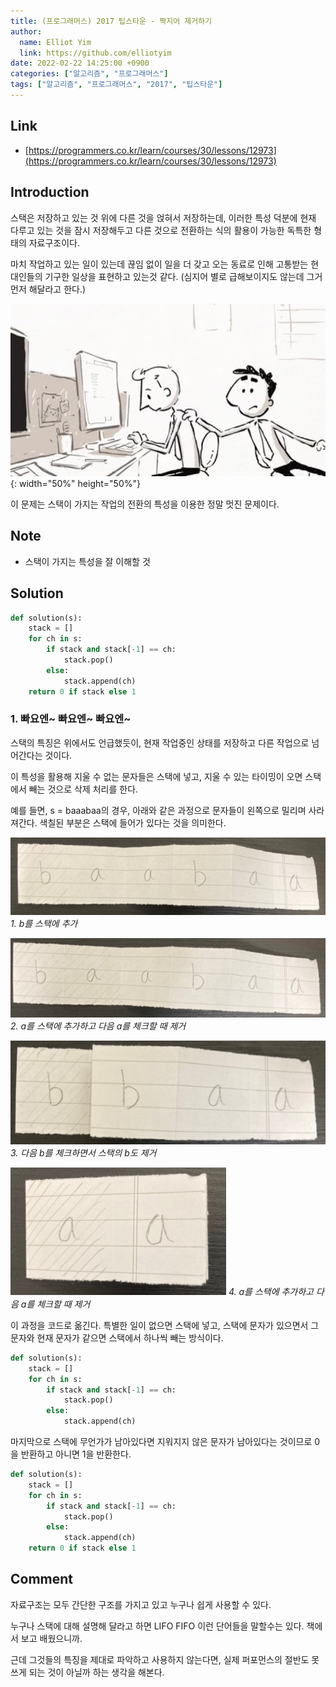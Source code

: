```yaml
---
title: (프로그래머스) 2017 팁스타운 - 짝지어 제거하기
author:
  name: Elliot Yim
  link: https://github.com/elliotyim
date: 2022-02-22 14:25:00 +0900
categories: ["알고리즘", "프로그래머스"]
tags: ["알고리즘", "프로그래머스", "2017", "팁스타운"]
---
```


## Link

- [https://programmers.co.kr/learn/courses/30/lessons/12973](https://programmers.co.kr/learn/courses/30/lessons/12973)

## Introduction

스택은 저장하고 있는 것 위에 다른 것을 얹혀서 저장하는데, 이러한 특성 덕분에 현재 다루고 있는 것을 잠시 저장해두고 다른 것으로 전환하는 식의 활용이 가능한 독특한 형태의 자료구조이다.

마치 작업하고 있는 일이 있는데 끊임 없이 일을 더 갖고 오는 동료로 인해 고통받는 현대인들의 기구한 일상을 표현하고 있는것 같다. (심지어 별로 급해보이지도 않는데 그거 먼저 해달라고 한다.)

![problem](/assets/img/algorithm/programmers/practice/remove-pairs/problem.jpg){: width="50%" height="50%"}

이 문제는 스택이 가지는 작업의 전환의 특성을 이용한 정말 멋진 문제이다.

## Note

- 스택이 가지는 특성을 잘 이해할 것

## Solution

```python
def solution(s):
    stack = []
    for ch in s:
        if stack and stack[-1] == ch:
            stack.pop()
        else:
            stack.append(ch)
    return 0 if stack else 1
```

### 1. 빠요엔~ 빠요엔~ 빠요엔~

스택의 특징은 위에서도 언급했듯이, 현재 작업중인 상태를 저장하고 다른 작업으로 넘어간다는 것이다.

이 특성을 활용해 지울 수 없는 문자들은 스택에 넣고, 지울 수 있는 타이밍이 오면 스택에서 빼는 것으로 삭제 처리를 한다.

예를 들면, s = baaabaa의 경우, 아래와 같은 과정으로 문자들이 왼쪽으로 밀리며 사라져간다. 색칠된 부분은 스택에 들어가 있다는 것을 의미한다.

![puyo-puyo](/assets/img/algorithm/programmers/practice/remove-pairs/remove-pairs001.jpg)
_1. b를 스택에 추가_

![puyo-puyo2](/assets/img/algorithm/programmers/practice/remove-pairs/remove-pairs002.jpg)
_2. a를 스택에 추가하고 다음 a를 체크할 때 제거_

![puyo-puyo3](/assets/img/algorithm/programmers/practice/remove-pairs/remove-pairs003.jpg)
_3. 다음 b를 체크하면서 스택의 b도 제거_

![puyo-puyo4](/assets/img/algorithm/programmers/practice/remove-pairs/remove-pairs004.jpg)
_4. a를 스택에 추가하고 다음 a를 체크할 때 제거_

이 과정을 코드로 옮긴다. 특별한 일이 없으면 스택에 넣고, 스택에 문자가 있으면서 그 문자와 현재 문자가 같으면 스택에서 하나씩 빼는 방식이다.

```python
def solution(s):
    stack = []
    for ch in s:
        if stack and stack[-1] == ch:
            stack.pop()
        else:
            stack.append(ch)
```

마지막으로 스택에 무언가가 남아있다면 지워지지 않은 문자가 남아있다는 것이므로 0을 반환하고 아니면 1을 반환한다.

```python
def solution(s):
    stack = []
    for ch in s:
        if stack and stack[-1] == ch:
            stack.pop()
        else:
            stack.append(ch)
    return 0 if stack else 1
```

## Comment

자료구조는 모두 간단한 구조를 가지고 있고 누구나 쉽게 사용할 수 있다.

누구나 스택에 대해 설명해 달라고 하면 LIFO FIFO 이런 단어들을 말할수는 있다. 책에서 보고 배웠으니까.

근데 그것들의 특징을 제대로 파악하고 사용하지 않는다면, 실제 퍼포먼스의 절반도 못 쓰게 되는 것이 아닐까 하는 생각을 해본다.
